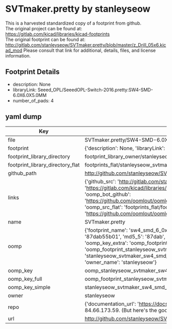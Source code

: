 # SVTmaker.pretty by stanleyseow  
This is a harvested standardized copy of a footprint from github.  
The original project can be found at:  
https://gitlab.com/kicad/libraries/kicad-footprints  
The original footprint can be found at:
http://gitlab.com/stanleyseow/SVTmaker.pretty/blob/master/z_Drill_05x6.kicad_mod
Please consult that link for additional, details, files, and license information.  
## Footprint Details
* description: None  
* libraryLink: Seeed_OPL/SeeedOPL-Switch-2016.pretty:SW4-SMD-6.0X6.0X5.0MM  
* number_of_pads: 4  
## yaml dump  
| Key | Value |  
| --- | --- |  
| file | SVTmaker.pretty/SW4-SMD-6.0X6.0X5.0MM.kicad_mod |  
| footprint | {'description': None, 'libraryLink': 'Seeed_OPL/SeeedOPL-Switch-2016.pretty:SW4-SMD-6.0X6.0X5.0MM', 'number_of_pads': 4} |  
| footprint_library_directory | footprint_library_owner/stanleyseow_SVTmaker.pretty |  
| footprint_library_directory_flat | footprints_flat/stanleyseow_svtmaker_sw4_smd_6_0x6_0x5_0mm/working |  
| github_path | http://github.com/stanleyseow/SVTmaker.pretty/blob/master/SW4-SMD-6.0X6.0X5.0MM.kicad_mod |  
| links | {'github_src': 'http://gitlab.com/stanleyseow/SVTmaker.pretty/blob/master/z_Drill_05x6.kicad_mod', 'github_src_repo': 'https://gitlab.com/kicad/libraries/kicad-footprints', 'oomp_bot': 'footprints/stanleyseow_svtmaker_sw4_smd_6_0x6_0x5_0mm/working', 'oomp_bot_github': 'https://github.com/oomlout/oomlout_oomp_footprint_bot/tree/main/footprints/stanleyseow_svtmaker_sw4_smd_6_0x6_0x5_0mm/working', 'oomp_src_flat': 'footprints_flat/footprints_flat/stanleyseow_svtmaker_sw4_smd_6_0x6_0x5_0mm/working', 'oomp_src_flat_github': 'https://github.com/oomlout/oomlout_oomp_footprint_src/tree/main/footprints_flat/stanleyseow_svtmaker_sw4_smd_6_0x6_0x5_0mm/working'} |  
| name | SVTmaker.pretty |  
| oomp | {'footprint_name': 'sw4_smd_6_0x6_0x5_0mm', 'library_name': 'svtmaker', 'md5': '87dab55b01d7c95a815c8d5e971965fc', 'md5_10': '87dab55b01', 'md5_5': '87dab', 'md5_6': '87dab5', 'oomp_key': 'oomp_stanleyseow_svtmaker_sw4_smd_6_0x6_0x5_0mm', 'oomp_key_extra': 'oomp_footprint_stanleyseow_svtmaker_sw4_smd_6_0x6_0x5_0mm', 'oomp_key_full': 'oomp_footprint_stanleyseow_svtmaker_sw4_smd_6_0x6_0x5_0mm_87dab5', 'oomp_key_simple': 'stanleyseow_svtmaker_sw4_smd_6_0x6_0x5_0mm', 'original_filename': 'SVTmaker.pretty/SW4-SMD-6.0X6.0X5.0MM.kicad_mod', 'owner_name': 'stanleyseow'} |  
| oomp_key | oomp_stanleyseow_svtmaker_sw4_smd_6_0x6_0x5_0mm |  
| oomp_key_full | oomp_footprint_stanleyseow_svtmaker_sw4_smd_6_0x6_0x5_0mm |  
| oomp_key_simple | stanleyseow_svtmaker_sw4_smd_6_0x6_0x5_0mm |  
| owner | stanleyseow |  
| repo | {'documentation_url': 'https://docs.github.com/rest/overview/resources-in-the-rest-api#rate-limiting', 'message': "API rate limit exceeded for 84.66.173.59. (But here's the good news: Authenticated requests get a higher rate limit. Check out the documentation for more details.)"} |  
| url | http://github.com/stanleyseow/SVTmaker.pretty |  

